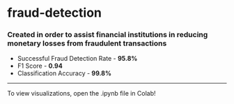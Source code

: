 # fraud-detection
### Created in order to assist financial institutions in reducing monetary losses from fraudulent transactions
* Successful Fraud Detection Rate - **95.8%**
* F1 Score - **0.94**
* Classification Accuracy - **99.8%**
- - - -
To view visualizations, open the .ipynb file in Colab!
